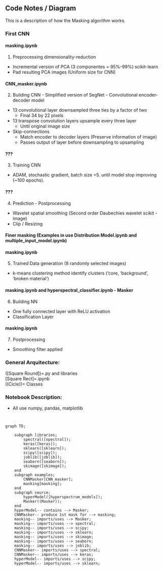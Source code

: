 
## Code Notes / Diagram
This is a description of how the Masking algorithm works.


### First CNN

#### masking.ipynb 
1. Preprocessing dimensionality-reduction
* Incremental version of PCA (3 componentes = 95%-99%) scikit-learn
* Pad resulting PCA images (Uniform size for CNN)
#### CNN_masker.ipynb
2. Building CNN - Simplified version of SegNet - Convolutional encoder-decoder model
* 13 convolutional layer downsampled three ties by a factor of two
    * Final 34 by 22 pixels
* 13 transpose convolution layers upsample every three layer
    * Until original image size  
* Skip-connections
    * Match encoder to decoder layers (Preserve information of image)
    * Passes output of layer before downsampling to upsampling
#### ???
3. Training CNN
* ADAM, stochastic gradient, batch size =5. until model stop improving (~100 epochs).
#### ???
4. Prediction - Postprocessing
* Wavelet spatial smoothing (Second order Daubechies wavelet scikit -image)
* Clip / Resizing

#### Finer masking (Examples in use Distribution Model.ipynb and multiple_input_model.ipynb)
#### masking.ipynb
5. Trained Data generation (8 randomly selected images)
* k-means clustering method identify clusters (‘core, ‘background’, ‘broken material’)
#### masking.ipynb and hyperspectral_classifier.ipynb - Masker
6. Building NN
* One fully connected layer with ReLU activation
* Classification Layer
#### masking.ipynb
7. Postprocessing
* Smoothing filter applied




### General Arquitecture:
([Square Round])=.py and libraries <br> 
[Square Rect]=.ipynb <br>
((Cicle))= Classes


### Notebook Description:

* All use numpy, pandas, matplotlib


```mermaid


graph TD;

    subgraph libraries;
        spectral([spectral]);
        keras([keras]);
        sklearn([sklearn]);
        scipy([scipy]);
        joblib([joblib]);
        seaborn([seaborn]);
        skimage([skimage]);
    end 
    subgraph examples;
        CNNMasker[CNN_masker];
        masking[masking];
    end 
    subgraph source;
        hyperModel([hyperspectrum_models]);
        Masker((Masker));
    end
    hyperModel-- contains --> Masker;
    CNNMasker-- produce 1st mask for --> masking;
    masking-- imports/uses --> Masker;
    masking-- imports/uses --> spectral;
    masking-- imports/uses --> scipy;
    masking-- imports/uses --> sklearn;
    masking-- imports/uses --> skimage;
    masking-- imports/uses --> seaborn;
    masking-- imports/uses --> joblib;
    CNNMasker-- imports/uses --> spectral;
    CNNMasker-- imports/uses --> keras;
    hyperModel-- imports/uses --> scipy;
    hyperModel-- imports/uses --> sklearn;

    

```
